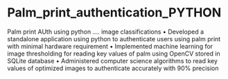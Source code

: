 # Palm_print_authentication_PYTHON
 Palm print AUth using python .... image classifications 
• Developed a standalone application using python to authenticate users using palm print with minimal hardware requirement
• Implemented machine learning for image thresholding for reading key values of palm using OpenCV stored in SQLite database
• Administered computer science algorithms to read key values of optimized images to authenticate accurately with 90% precision
